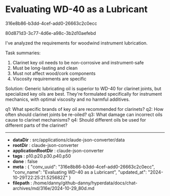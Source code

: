 # Evaluating WD-40 as a Lubricant

316e8b86-b3dd-4cef-add0-26663c2c0ecc

80d871d3-3c77-4d6e-a98c-3b2d10aefebd

 I've analyzed the requirements for woodwind instrument lubrication.

Task summaries:
1. Clarinet key oil needs to be non-corrosive and instrument-safe
2. Must be long-lasting and clean
3. Must not affect wood/cork components
4. Viscosity requirements are specific

Solution: Generic lubricating oil is superior to WD-40 for clarinet joints, but specialized key oils are best. They're formulated specifically for instrument mechanics, with optimal viscosity and no harmful additives.

q1: What specific brands of key oil are recommended for clarinets?
q2: How often should clarinet joints be re-oiled?
q3: What damage can incorrect oils cause to clarinet mechanisms?
q4: Should different oils be used for different parts of the clarinet?

---

* **dataDir** : src/applications/claude-json-converter/data
* **rootDir** : claude-json-converter
* **applicationRootDir** : claude-json-converter
* **tags** : p10.p20.p30.p40.p50
* **done** : false
* **meta** : {
  "conv_uuid": "316e8b86-b3dd-4cef-add0-26663c2c0ecc",
  "conv_name": "Evaluating WD-40 as a Lubricant",
  "updated_at": "2024-10-29T22:25:21.525682Z"
}
* **filepath** : /home/danny/github-danny/hyperdata/docs/chat-archives/md/316e/2024-10-29_80d.md